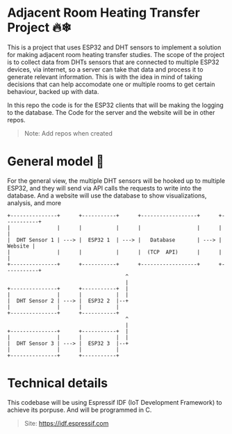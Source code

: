 
# Adjacent Room Heating Transfer Project 🔥❄

This is a project that uses ESP32 and DHT sensors to implement a solution for making adjacent room heating transfer studies. The scope of the project is to collect data from DHTs sensors that are connected to multiple ESP32 devices, via internet, so a server can take that data and process it to generate relevant information. This is with the idea in mind of taking decisions that can help accomodate one or multiple rooms to get certain behaviour, backed up with data.

In this repo the code is for the ESP32 clients that will be making the logging to the database. The Code for the server and the website will be in other repos.

> Note: Add repos when created

# General model 📡

For the general view, the multiple DHT sensors will be hooked up to multiple ESP32, and they will send via API calls the requests to write into the database. And a website will use the database to show visualizations, analysis, and more

```
+---------------+      +-----------+      +------------------+      +-----------+
|               |      |           |      |                  |      |           |
|  DHT Sensor 1 | ---> |  ESP32 1  | ---> |   Database       | ---> |   Website |
|               |      |           |      |  (TCP  API)      |      |           |
+---------------+      +-----------+      +------------------+      +-----------+
                                      ^
                                      |
+---------------+      +-----------+  |
|               |      |           |  |
|  DHT Sensor 2 | ---> |  ESP32 2  |--+
|               |      |           |
+---------------+      +-----------+
                                      ^
                                      |
+---------------+      +-----------+  |
|               |      |           |  |
|  DHT Sensor 3 | ---> |  ESP32 3  |--+
|               |      |           |
+---------------+      +-----------+
```

# Technical details
This codebase will be using Espressif IDF (IoT Development Framework) to achieve its porpuse. And will be programmed in C. 
> Site: https://idf.espressif.com

